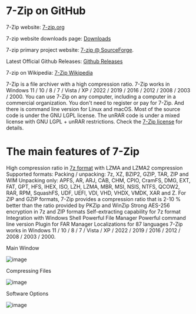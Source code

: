 # 7-Zip on GitHub
7-Zip website: [7-zip.org](https://7-zip.org)

7-zip website downloads page: [Downloads](https://www.7-zip.org/download.html)

7-zip primary project website: [7-zip @ SourceForge](https://sourceforge.net/projects/sevenzip/).

Latest Official Github Releases: [Github Releases](https://github.com/ip7z/7zip/releases)

7-zip on Wikipedia: [7-Zip Wikipedia](https://en.wikipedia.org/wiki/7z)



7-Zip is a file archiver with a high compression ratio. 7-Zip works in Windows 11 / 10 / 8 / 7 / Vista / XP / 2022 / 2019 / 2016 / 2012 / 2008 / 2003 / 2000.
You can use 7-Zip on any computer, including a computer in a commercial organization. You don't need to register or pay for 7-Zip. And there is command line version for Linux and macOS. Most of the source code is under the GNU LGPL license. The unRAR code is under a mixed license with GNU LGPL + unRAR restrictions. Check the [7-Zip license](https://www.7-zip.org/license.txt) for details.

# The main features of 7-Zip
High compression ratio in [7z format](https://www.7-zip.org/7z.html) with LZMA and LZMA2 compression
Supported formats:
Packing / unpacking: 7z, XZ, BZIP2, GZIP, TAR, ZIP and WIM
Unpacking only: APFS, AR, ARJ, CAB, CHM, CPIO, CramFS, DMG, EXT, FAT, GPT, HFS, IHEX, ISO, LZH, LZMA, MBR, MSI, NSIS, NTFS, QCOW2, RAR, RPM, SquashFS, UDF, UEFI, VDI, VHD, VHDX, VMDK, XAR and Z.
For ZIP and GZIP formats, 7-Zip provides a compression ratio that is 2-10 % better than the ratio provided by PKZip and WinZip
Strong AES-256 encryption in 7z and ZIP formats
Self-extracting capability for 7z format
Integration with Windows Shell
Powerful File Manager
Powerful command line version
Plugin for FAR Manager
Localizations for 87 languages
7-Zip works in Windows 11 / 10 / 8 / 7 / Vista / XP / 2022 / 2019 / 2016 / 2012 / 2008 / 2003 / 2000.

Main Window

![image](https://github.com/user-attachments/assets/6aa4f040-cec5-4f16-84a0-98b311a857b6)

Compressing Files

![image](https://github.com/user-attachments/assets/2b4f71dc-857c-4d7c-9546-7795012d7937)

Software Options

![image](https://github.com/user-attachments/assets/5a1f59e5-4780-47b6-a521-6a704f3a937a)



